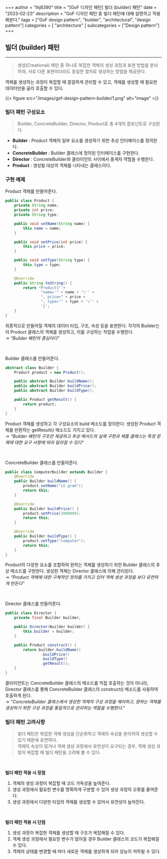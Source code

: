 +++
author = "lhj8390"
title = "[GoF 디자인 패턴] 빌더 (builder) 패턴"
date = "2023-02-23"
description = "GoF 디자인 패턴 중 빌더 패턴에 대해 설명하고 적용해본다."
tags = ["GoF design pattern", "builder", "architectural", "design pattern"]
categories = [
    "architecture"
]
subcategories = ["Design pattern"]
+++
## 빌더 (builder) 패턴

---

> <span class="red">생성(Creational) 패턴 중 하나</span>로 복잡한 객체의 생성 과정과 표현 방법을 분리하여, 서로 다른 표현이더라도 동일한 절차로 생성하는 방법을 제공한다.
> 

객체를 생성하는 과정이 복잡할 때 깔끔하게 관리할 수 있고, 객체를 생성할 때 필요한 데이터만을 골라 호출할 수 있다.

{{< figure src="/images/gof-design-pattern-builder/1.png" alt="image" >}}

### 빌더 패턴 구성요소

> Builder, ConcreteBuilder, Director, Product로 총 4개의 컴포넌트로 구성된다.
> 
- **Builder** : Product 객체의 일부 요소를 생성하기 위한 추상 인터페이스를 정의한다.
- **ConcreteBuilder** : Builder 클래스에 정의된 인터페이스를 구현한다.
- **Director** : ConcreteBuilder와 클라이언트 사이에서 중계자 역할을 수행한다.
- **Product** : 생성될 대상의 객체를 나타내는 클래스이다.

### 구현 예제

Product 객체를 만들어준다.

```java
public class Product {
    private String name;
    private int price;
    private String type;

    public void setName(String name) {
        this.name = name;
    }

    public void setPrice(int price) {
        this.price = price;
    }

    public void setType(String type) {
        this.type = type;
    }

    @Override
    public String toString() {
        return "Product{" +
                "name='" + name + '\'' +
                ", price=" + price +
                ", type='" + type + '\'' +
                '}';
    }
}
```

최종적으로 만들어질 객체의 데이터 타입, 구조, 속성 등을 표현한다. 각각의 Builder는 이 Product 클래스의 객체를 생성하고, 이를 구성하는 작업을 수행한다.<br/>
→ *“Builder 패턴의 중심이다”*

<br/>

Builder 클래스를 만들어준다.

```java
abstract class Builder {
    Product product = new Product();

    public abstract Builder buildName();
    public abstract Builder buildPrice();
    public abstract Builder buildType();

    public Product getResult() {
        return product;
    }
}
```

Product 객체를 생성하고 각 구성요소의 build 메소드를 정의한다. 생성된 Product 객체를 반환하는 getResult() 메소드도 가지고 있다.<br/>
→ *“<span class="red">Builder 패턴의 구조만 제공</span>하고 추상 메서드의 실제 구현과 제품 클래스는 특정 문제에 대한 요구 사항에 따라 달라질 수 있다”*

<br/>

ConcreteBuilder 클래스를 만들어준다.

```java
public class ComputerBuilder extends Builder {
    @Override
    public Builder buildName() {
        product.setName("LG gram");
        return this;
    }

    @Override
    public Builder buildPrice() {
        product.setPrice(3000000);
        return this;
    }

    @Override
    public Builder buildType() {
        product.setType("computer");
        return this;
    }
}
```

Product의 다양한 요소를 조합하여 원하는 객체를 생성하기 위한 Builder 클래스의 추상 메소드를 구현한다. 생성한 객체는 Director 클래스에 의해 관리된다.<br/>
→ *“Product 객체에 대한 구체적인 정의를 가지고 있어 객체 생성 과정을 보다 유연하게 만든다”*

<br/>

Director 클래스를 만들어준다.

```java
public class Director {
    private final Builder builder;

    public Director(Builder builder) {
        this.builder = builder;
    }

    public Product construct() {
        return builder.buildName()
                .buildPrice()
                .buildType()
                .getResult();
    }
}
```

클라이언트는 ConcreteBuilder 클래스의 메소드를 직접 호출하는 것이 아니라, Director 클래스를 통해 ConcreteBuilder 클래스의 construct() 메소드를 사용하여 호출하게 된다.<br/>
 → *“ConcreteBuilder 클래스에서 생성한 객체의 구성 과정을 제어하고, <span class="red">원하는 객체를 생성하기 위한 구성 과정을 통일적으로 관리하는 역할</span>을 수행한다.”*

### 빌더 패턴 고려사항

> 빌더 패턴은 복잡한 객체 생성을 단순화하고 객체의 속성을 분리하여 생성할 수 있기 때문에 유연하다.<br/>
> 객체의 속성이 많거나 객체 생성 과정에서 유연성이 요구되는 경우, 객체 생성 과정이 복잡할 때 빌더 패턴을 고려해 볼 수 있다.

<br/>

**빌더 패턴 적용 시 장점**

1. 객체의 생성 과정이 복잡할 때 코드 가독성을 높여준다.
2. 생성 과정에서 필요한 변수를 명확하게 구분할 수 있어 생성 과정의 오류를 줄여준다.
3. 생성 과정에서 다양한 타입의 객체를 생성할 수 있어서 유연성이 높아진다.

<br/>

**빌더 패턴 적용 시 단점**

1. 생성 과정이 복잡한 객체를 생성할 때 구조가 복잡해질 수 있다.
2. 객체 생성 과정에서 필요한 변수가 많아질 경우 Builder 클래스의 코드가 복잡해질 수 있다.
3. 객체의 상태를 변경할 때 마다 새로운 객체를 생성하게 되어 성능이 저하될 수 있다.

<br/>